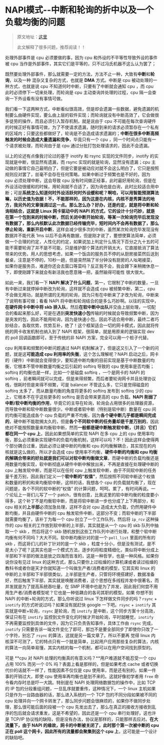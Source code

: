 # NAPI模式--中断和轮询的折中以及一个负载均衡的问题

> 原文地址：[这里](http://blog.csdn.net/dog250/article/details/5302853)
> 
> 此文解释了很多问题，推荐阅读！！

处理外部事件是 cpu 必须要做的事，因为 cpu 和外设的不平等性导致外设的事件被 cpu 当作是外部事件，其实它们是平等的，只不过冯氏机器不这么认为罢了；

既然要处理外部事件，那么就需要一定的方法，方法不止一种，大致有**中断**和**轮询**，以及一种 混杂又复杂的方式，也就是 **DMA** 方式。中断是 cpu 被动处理的一种方式，也就是说 cpu 不知道何时中断，只要有了中断就会通知 cpu ，而 cpu 此时必须停下一切来处理，而轮询是 cpu 主动查询并处理的过程，cpu 隔一会查询一下外设看有没有事情可做。

我们看一下这两种方式，中断看似很高效，但是却会遗漏一些数据，避免遗漏的机制要么由硬件实现，要么由上层的软件实现；而轮询就没有中断高效了，它会做很多徒劳的操作，而且必须引入暂存机制，就是说由于 cpu 不可能在每次查询硬件的时候正好有事情可做，为了不使请求遗漏，随时到来的请求必须暂存在一个私有的区域内；只要这些都做好了，轮询是不会造成请求遗漏的；**中断在很多中断高频触发的时候会造成大量遗漏和竞争**，毕竟只有一个 cpu ，同一个时间点只能有一个请求被处理，而轮询由于是 cpu 通过分批打包处理请求的，因此不会遗漏。 

以上的论述有点像我讨论过的基于 inotify 和 rsync 实现的文件同步，inotify 的实现就是中断，很显然有遗漏，而 rsync 实现的就是轮询，显然没有遗漏；cpu 主动做的事情它自己最明白了，但是它要是被动应对就不会这么明白了，它只是按照规则应对罢了，丝毫不会存在任何策略。如果中断过于频繁也是不好的，因为 cpu 必须处理中断，这会导致 cpu 没有时间做正经事，此时最好用轮询，但是在外设活动很缓和的时候，用轮询就不合适了，因为询也是白询，此时比较适合用中断；可是**系统怎么知道何时外设活跃何时外设缓和呢？**啊哈，可以用智能预测算法嘛，以历史值为依据！不，不能那样的，因为这是在内核，内核不是秀算法的地方，我另外的文章强调过这一点。那么怎么办？好办，还是约定，就是将中断和轮询相结合，这就是 Linux 网卡驱动中的 **NAPI 的方式**，它的设计十分巧妙，就是**在第一个包到来的时候中断，然后关闭中断开始轮询，等某一次轮询完毕后发现没有数据了，那么内核默认此次数据已经传输完毕，短时间内不会再有数据了，那么停止轮询，重新开启中断**，这样会减少很多次的中断，虽然某次轮询完毕发现没有数据并不能代表 1ms 以后不会再有数据，但是刚才说了，要想使算法简单，必须做一个合理的约定，人性化的约定，如果说加上判定什么情况下百分之九十五的可能不需要轮询了并不是不可能，只是维护那个算法的开销太大，它直接抵消了算法带来的优势。用人的思想考虑，如果一个饭店的服务员不停的从厨房接菜然后送到餐桌，注意是不停的，10秒一趟，但是突然隔了半分钟没有厨房的人吆喝接菜，如果你是服务员，难道你还会去窗口等菜吗？反正我不会，我会蹲下来稍微休息一下，即使刚蹲下来就会有新活我也愿意赌一把，虽然输得可能性 很大很大。 

如此一来，我们看一下 **NAPI 解决了什么问题**，第一，它限制了中断的数量，一旦有中断过来就停掉中断改为轮询，这样就不会造成 cpu 被频繁中断，第二，cpu 不会做无用功，就是所谓的无用的轮询，因为只有在中断来了才改为轮询，中断来了说明有事可做；看看 NAPI 将中断和轮询结合的是多么巧妙啊。以往的实现中，**在硬件网卡中断中将 skb 排入队**，然后**在软中断中出队**并交由上层处理，一切配合的看起来那么好，可是在遇到**突发快速小包**传输的时候就会导致频繁中断，因为是突发的包，因此不能用轮询，因为是快速小包，因此不适合用中断，最终二者巧妙结合，各取优势，优势互补，绝了！这个框架适合一切的网卡模式，因此就将传统的网卡收发机制也纳入到了 NAPI 框架，很简单，就是用原来的逻辑实现 dev 的 poll 回调函数即可，至于传统的非 NAPI 方案，完全可以用一个桩子代替。 

cpu 利用率和频繁的中断问题通过 NAPI 机制解决了，但是这又引入了一个新的问题，就是这**可能造成 cpu 利用率的失衡**，这个怎么理解呢？NAPI 启动之后，网卡的（硬件）中断就会变得很少，要知道中断均衡的目前实现是基于中断数量的均衡，它根本不管中断数量均衡之后引起的 softirq 导致的 cpu 使用率是否均衡；softirq 的均衡也是一样，比如一个是磁盘 softirq ，一个是网卡的 NAPI 的 softirq ，前者瞬间就可以完成，但是来得频繁，而后者要轮询网卡并且处理协议栈，很耗时但是来得不频繁，可是 balancer 不管这么多，它只是觉得磁盘的 softirq 太多了，而从数量均衡的角度将更多的 softirq 发布到 softirq 少的 cpu 上，它根本不在乎这些更多的 softirq 是否会带来更高的 cpu 负载。**NAPI 削弱了中断/软中断均衡的作用**，毕竟它的主导在轮询，轮询会占用很多的处理器资源，而导致中断和软中断数量很少。中断或者软中断（特别是软中断）数量在 cpu 间的均衡可能造成各个 cpu 负载的严重不均衡，因为**各个硬中断几乎都是瞬间完成的**，硬中断不能耽搁太久的，但是**各个不同软中断的任务量却是千差万别的**，因此绝对不能按照数量来均衡软中断，然而**一般都是硬中断触发软中断，（并且）它们都在同一个 cpu 上**，因此如果想简单的实现 NAPI 在多 cpu 上的 cpu 使用率均衡，那么必须重新实现硬件的负载均衡机制，这样可以吗？不！因此这样会使得两个部分耦合过重，因此必须让硬中断的均衡和 cpu 的均衡解耦合，其实现在的内核就是这么做的，所以才会造成 cpu 使用率不均衡，**硬件中断的均衡和 cpu 均衡的解耦合带来的好处就是我们可以对软中断均衡做文章**，而硬中断的负载均衡还是用数量均衡实现，软中断彻底从硬件中断中解放出来，不再是直接在处理硬中断的 cpu 上触发软中断，而是可以在任何 cpu 上触发软中断，由于不同软中断的任务量千差万别，因此我们定义一个**软中断的“权值”**，然后按照不同软中断这个权值和数量的积的和来均衡软中断，这样的话，我想各个 cpu 的负载就均衡了，现在问题是，各个不同的软中断的“权值” 的计算问题，呵呵。累了，有时间再说。一个论坛上一哥们儿写了一个 patch，很有创意，比我这里的软中断均衡的粒度要小得多，这个补丁不是均衡软中断，而是将软中断进一步也分成了上下两部分，和 cpu 相关的**上半部**必须加急处理，这样不会对 cpu 造成太大负载，仍然用硬件中断均衡，并且由硬件中断的 cpu 触发软件中断，这部分不变；而软中断的下半部就需要均衡了，该补丁为每一个 cpu 创立了一个工作队列，然后将 `ip_rcv` 这种操作的 cpu 相关的工作放到软中断的上半部，其实就是从一个 cpu 的 skb 队列中抽取一个 skb ，然后将这个 skb 随机放到这些工作队列中进行处理，和整个软中断均衡有何不同吗？大大不同。软中断均衡针对的是一个 `poll_list` 里面的所有的 skb ，而这哥们儿的补丁针对的是一个 skb ，粒度十分小，但是没有测试，是不是太小了呢？这其实也是一个模式方法，逐步的将粒度精细化，类似将中断分成上半部和下半部的做法是放之四海而皆准的，这是一种哲学，也是一种风格。如果你说你没有见过 linux 的这种方式，那么只要你上过枯燥的计算机课或者读过枯燥的教科书或者你是天才你就知道一个叫做生产者/消费者的模型，它其实和 linux 的中断的上半部和下半部很类似，上半部是生产者，只管将环境搭建好，数据准备好，然后触发下半部，其实就是唤醒消费者，这个思想在多线程并发中很著名，而并发就是为了提高系统吞吐量，在 SMP 环境中也是为了并发，因此我们何尝不用用生产者/消费者模型呢？它也是一种低耦合的各司其职的模型。如果 你想不到 NAPI 的中断+轮询的方式，那么你听说过 linux 下怎样做文件同步的吗？`rsync` + `inotify` 的方式听说过吗？如果没有就赶快 google 一下吧。`rsync` + `inotify` 其实就是中断+轮询，`rsync` 是轮询，而 `inotify` 是中断，这个同步方案十分高效，保证只有在 `inotify` 监控到文件变化的时候才开始轮询，平时就睡觉，`inotify` 不再需要监控到具体的文件，因为它只负责告知事件，具体工作由 `rsync` 完成，`inotify` 只需要告诉一端文件变化了即可，那岂不是要全部同步了即使你只改了一个字符，别忘了 `rsync` 的算法，这就是另一篇文章了。所以不要再 觉得 linux 内核深不可测了，它的特点只有一个就是简单，比起用户应用那些复杂的算法，内核的算法一向简单易懂，其实内核的每一个机制，都可以在用户空间找到原型的。

可是 **cpu 对 NAPI 处理的均衡真的有意义吗？**用户难道就不能忍受一个 cpu 占用 100% 而另一个 0% 吗？表面上看是那样的，但是如果考虑 cache 或者切换代价的话就不一样了，性能因素不仅仅是 cpu 使用率，而是还有别的，如果一件事的开销过大，即使 cpu 使用率再均衡也是划不来的。这就好像初学者用 `free` 命令看内存时总是吓一大跳。特别是在 NAPI 处理网络数据包的操作中，比如 TCP 的 IP 包的分段重组问题，一旦乱序就要重传，这种情况下，一个 linux 主机如果只是作为一台路由器的话，那么进入系统的一个 TCP 包的不同分段如果被不同的 cpu 处理并向一个网卡转发了，那么同步问题会很麻烦的，如果你不做同步处理，那么很可能后面的段被一个 cpu 先发出去了，那么在真正的接收方接收到乱序的包后就会请求重发，这是不希望的，因此还是一个 cpu 串行处理好，这也许是 TCP/IP 协议栈的缺陷，但是没有办法，协议是那样的，只能那样去应对。**在大流量下，由于 NAPI 的缘故，网卡的中断被关闭了，此时那个第一次被中断的 cpu 正在 poll 这个网卡，因此所有的流量都会聚集到这个 cpu 上**，这可能是一个设计的缺陷吧。